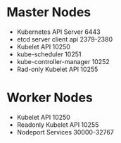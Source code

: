 # Master Nodes
* Kubernetes API Server 6443
* etcd server client api 2379-2380
* Kubelet API 10250
* kube-scheduler 10251
* kube-controller-manager 10252
* Rad-only Kubelet API 10255

# Worker Nodes
* Kubelet API 10250
* Readonly Kubelet API 10255
* Nodeport Services 30000-32767

